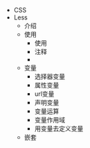 - CSS
- Less
	- 介绍
	- 使用
		- 使用
		- 注释
		- 
	- 变量
		- 选择器变量
		- 属性变量
		- url变量
		- 声明变量
		- 变量运算
		- 变量作用域
		- 用变量去定义变量
	- 嵌套